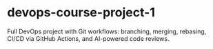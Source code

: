 # devops-course-project-1
Full DevOps project with Git workflows: branching, merging, rebasing, CI/CD via GitHub Actions, and AI-powered code reviews.  
